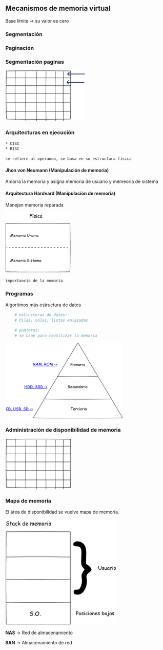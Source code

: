 ## Mecanismos de memoria virtual

Base límite -> su valor es cero

### Segmentación

### Paginación

### Segmentación paginas

![alt text](images/pg_segm.png)

### Arquitecturas en ejecución

    * CISC
    * RISC
    

`se refiere al operando, se basa en su estructura física`

#### Jhon von Neumann (Manipulación de memoria)

Amarra la memoria y asigna memoria de usuario y memeoria de sistema

#### Arquitectura Hardvard (Manipulación de memoria)

Manejan memoria reparada

![alt text](images/mem_fisica.png)

`importancia de la memoria`

### Programas

Algoritmos más estructura de datos

``` sh
    # estructuras de datos:
    # Pilas, colas, listas enlazadas
```

``` sh
    # punteros:
    # se usan para reutilizar la memoria
```

![alt text](images/niv_memoria.png)

### Administración de disponibilidad de memoria

![alt text](images/admon_memoria.png)

### Mapa de memoria

El área de disponibilidad se vuelve mapa de memoria.

![alt text](images/stack_memoria.png)

**NAS** -> Red de almacenamiento

**SAN** -> Almacenamiento de red
